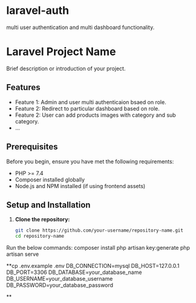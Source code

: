 # laravel-auth
multi user authentication and multi dashboard functionality.
# Laravel Project Name

Brief description or introduction of your project.

## Features

- Feature 1: Admin and user multi authenticaion bsaed on role.
- Feature 2: Redirect to particular dashboard based on role.
- Feature 2: User can add products images with category and sub category.
- ...

## Prerequisites

Before you begin, ensure you have met the following requirements:
- PHP >= 7.4
- Composer installed globally
- Node.js and NPM installed (if using frontend assets)

## Setup and Installation

1. **Clone the repository:**

   ```bash
   git clone https://github.com/your-username/repository-name.git
   cd repository-name

Run the below commands:
composer install
php artisan key:generate
php artisan serve

**cp .env.example .env
DB_CONNECTION=mysql
DB_HOST=127.0.0.1
DB_PORT=3306
DB_DATABASE=your_database_name
DB_USERNAME=your_database_username
DB_PASSWORD=your_database_password

**
